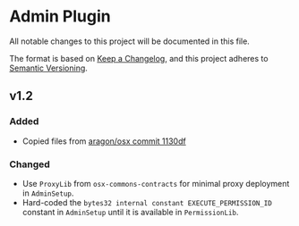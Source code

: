 # Admin Plugin

All notable changes to this project will be documented in this file.

The format is based on [Keep a Changelog](https://keepachangelog.com/en/1.0.0/),
and this project adheres to [Semantic Versioning](https://semver.org/spec/v2.0.0.html).

## v1.2

### Added

- Copied files from [aragon/osx commit 1130df](https://github.com/aragon/osx/commit/1130dfce94fd294c4341e91a8f3faccc54cf43b7)

### Changed

- Use `ProxyLib` from `osx-commons-contracts` for minimal proxy deployment in `AdminSetup`.
- Hard-coded the `bytes32 internal constant EXECUTE_PERMISSION_ID` constant in `AdminSetup` until it is available in `PermissionLib`.
